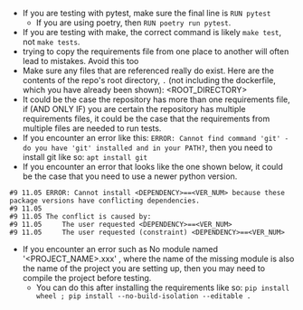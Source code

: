 - If you are testing with pytest, make sure the final line is `RUN pytest`
    - If you are using poetry, then `RUN poetry run pytest`.
- If you are testing with make, the correct command is likely `make test`, not `make tests`.
- trying to copy the requirements file from one place to another will often lead to mistakes. Avoid this too
- Make sure any files that are referenced really do exist. Here are the contents of the repo's root directory, `.` (not including the dockerfile, which you have already been shown):
<ROOT_DIRECTORY>
- It could be the case the repository has more than one requirements file, if (AND ONLY IF) you are certain the repository has multiple requirements files, it could be the case that the requirements from multiple files are needed to run tests.
- If you encounter an error like this: `ERROR: Cannot find command 'git' - do you have 'git' installed and in your PATH?`, then you need to install git like so: `apt install git`
- If you encounter an error that looks like the one shown below, it could be the case that you need to use a newer python version.
```
#9 11.05 ERROR: Cannot install <DEPENDENCY>==<VER_NUM> because these package versions have conflicting dependencies.
#9 11.05 
#9 11.05 The conflict is caused by:
#9 11.05     The user requested <DEPENDENCY>==<VER_NUM>
#9 11.05     The user requested (constraint) <DEPENDENCY>==<VER_NUM>
```
- If you encounter an error such as No module named '<PROJECT_NAME>.xxx' , where the name of the  missing module is also the name of the project you are setting up, then you may need to compile the project before testing.
    - You can do this after installing the requirements like so: `pip install wheel ; pip install --no-build-isolation --editable .`
